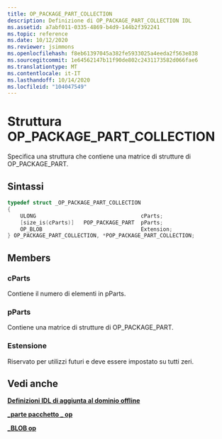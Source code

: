 ```yaml
---
title: OP_PACKAGE_PART_COLLECTION
description: Definizione di OP_PACKAGE_PART_COLLECTION IDL
ms.assetid: a7abf011-0335-4869-b4d9-144b2f392241
ms.topic: reference
ms.date: 10/12/2020
ms.reviewer: jsimmons
ms.openlocfilehash: f8eb61397045a382fe5933025a4eeda2f563e838
ms.sourcegitcommit: 1e64562147b11f90de802c2431173582d066fae6
ms.translationtype: MT
ms.contentlocale: it-IT
ms.lasthandoff: 10/14/2020
ms.locfileid: "104047549"
---
```

# <a name="op_package_part_collection-structure"></a>Struttura OP_PACKAGE_PART_COLLECTION

Specifica una struttura che contiene una matrice di strutture di OP_PACKAGE_PART.

## <a name="syntax"></a>Sintassi

```C++
typedef struct _OP_PACKAGE_PART_COLLECTION
{
    ULONG                                 cParts;
    [size_is(cParts)]   POP_PACKAGE_PART  pParts;
    OP_BLOB                               Extension;
} OP_PACKAGE_PART_COLLECTION, *POP_PACKAGE_PART_COLLECTION;
```

## <a name="members"></a>Members

### <a name="cparts"></a>cParts

Contiene il numero di elementi in pParts.

### <a name="pparts"></a>pParts

Contiene una matrice di strutture di OP_PACKAGE_PART.

### <a name="extension"></a>Estensione

Riservato per utilizzi futuri e deve essere impostato su tutti zeri.

## <a name="see-also"></a>Vedi anche

[**Definizioni IDL di aggiunta al dominio offline**](odj-idl.md)

[**\_parte pacchetto \_ op**](odj-op_package_part.md)

[**\_BLOB op**](odj-op_blob.md)

